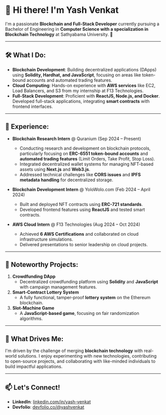 # 👋 Hi there! I'm Yash Venkat

I'm a passionate **Blockchain and Full-Stack Developer** currently pursuing a Bachelor of Engineering in **Computer Science with a specialization in Blockchain Technology** at Sathyabama University. 🚀

---

## 🛠️ What I Do:
- **Blockchain Development**: Building decentralized applications (DApps) using **Solidity, Hardhat, and JavaScript**, focusing on areas like token-bound accounts and automated trading features.
- **Cloud Computing**: Hands-on experience with **AWS services** like EC2, Load Balancers, and S3 from my internship at F13 Technologies.
- **Full-Stack Development**: Proficient with **ReactJS, Node.js, and Docker**. Developed full-stack applications, integrating **smart contracts** with frontend interfaces.

---

## 💼 Experience:
- **Blockchain Research Intern** @ Quranium (Sep 2024 – Present)
  - Conducting research and development on blockchain protocols, particularly focusing on **ERC-6551 token-bound accounts** and **automated trading features** (Limit Orders, Take Profit, Stop Loss).
  - Integrated decentralized wallet systems for managing NFT-based assets using **Next.js** and **Web3.js**.
  - Addressed technical challenges like **CORS issues** and **IPFS metadata handling** for decentralized storage.

- **Blockchain Development Intern** @ YoloWolo.com (Feb 2024 – April 2024)
  - Built and deployed NFT contracts using **ERC-721 standards**.
  - Developed frontend features using **ReactJS** and tested smart contracts.

- **AWS Cloud Intern** @ F13 Technologies (Aug 2024 – Oct 2024)
  - Achieved **6 AWS Certifications** and collaborated on cloud infrastructure simulations.
  - Delivered presentations to senior leadership on cloud projects.

---

## 📂 Noteworthy Projects:
1. **Crowdfunding DApp**
   - Decentralized crowdfunding platform using **Solidity** and **JavaScript** with campaign management features.
2. **Smart-Contract Lottery System**
   - A fully functional, tamper-proof **lottery system** on the Ethereum blockchain.
3. **Slot-Machine Game**
   - A **JavaScript-based game**, focusing on fair randomization algorithms.

---

## 🚀 What Drives Me:
I'm driven by the challenge of merging **blockchain technology** with real-world solutions. I enjoy experimenting with new technologies, contributing to open-source projects, and collaborating with like-minded individuals to build impactful applications.

---

## 📫 Let's Connect!
- **LinkedIn**: [linkedin.com/in/yash-venkat](https://www.linkedin.com/in/yash-venkat)
- **Devfolio**: [devfolio.co/@yashvenkat](https://devfolio.co/@yashvenkat)
